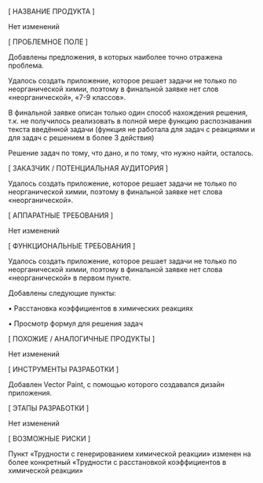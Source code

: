 [ НАЗВАНИЕ ПРОДУКТА ]

Нет изменений

[ ПРОБЛЕМНОЕ ПОЛЕ ]

Добавлены предложения, в которых наиболее точно отражена проблема.

Удалось создать приложение, которое решает задачи не только по неорганической химии, поэтому в финальной заявке нет слов «неорганической», «7-9 классов».

В финальной заявке описан только один способ нахождения решения, т.к. не получилось реализовать в полной мере функцию распознавания текста введённой задачи (функция не работала для задач с реакциями и для задач с решением в более 3 действия)

Решение задач по тому, что дано, и по тому, что нужно найти, осталось.

[ ЗАКАЗЧИК / ПОТЕНЦИАЛЬНАЯ АУДИТОРИЯ ]

Удалось создать приложение, которое решает задачи не только по неорганической химии, поэтому в финальной заявке нет слова «неорганической».

[ АППАРАТНЫЕ ТРЕБОВАНИЯ ]

Нет изменений

[ ФУНКЦИОНАЛЬНЫЕ ТРЕБОВАНИЯ ]

Удалось создать приложение, которое решает задачи не только по неорганической химии, поэтому в финальной заявке нет слова «неорганической» в первом пункте.

Добавлены следующие пункты:

•	Расстановка коэффициентов в химических реакциях

•	Просмотр формул для решения задач

[ ПОХОЖИЕ / АНАЛОГИЧНЫЕ ПРОДУКТЫ ]

Нет изменений

[ ИНСТРУМЕНТЫ РАЗРАБОТКИ ]

Добавлен Vector Paint, с помощью которого создавался дизайн приложения.

[ ЭТАПЫ РАЗРАБОТКИ ]

Нет изменений

[ ВОЗМОЖНЫЕ РИСКИ ]

 Пункт «Трудности с генерированием химической реакции» изменен на более конкретный «Трудности с расстановкой коэффициентов в химической реакции»
